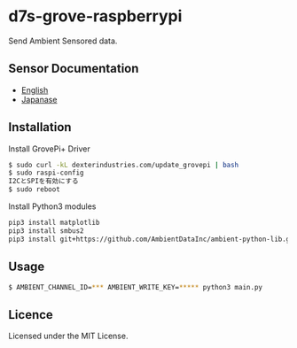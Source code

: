 # d7s-grove-raspberrypi

Send Ambient Sensored data.

## Sensor Documentation
- [English](https://github.com/omron-devhub/d7s-grove-raspberrypi/blob/master/README.md)
- [Japanase](https://github.com/omron-devhub/d7s-grove-raspberrypi/blob/master/README_ja.md)

## Installation

Install GrovePi+ Driver

```bash
$ sudo curl -kL dexterindustries.com/update_grovepi | bash
$ sudo raspi-config
I2CとSPIを有効にする
$ sudo reboot
```

Install Python3 modules

```bash
pip3 install matplotlib
pip3 install smbus2
pip3 install git+https://github.com/AmbientDataInc/ambient-python-lib.git
```

## Usage

```bash
$ AMBIENT_CHANNEL_ID=*** AMBIENT_WRITE_KEY=***** python3 main.py
```

## Licence

Licensed under the MIT License.
